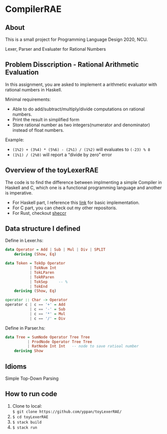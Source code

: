 # CompilerRAE

## About 

This is a small project for Programming Language Design 2020, NCU.  
  
Lexer, Parser and Evaluater for Rational Numbers

## Problem Disscription - Rational Arithmetic Evaluation

In this assignment, you are asked to implement a arithmetic evaluator with rational numbers in Haskell.

Minimal requirements:

- Able to do add/subtract/multiply/divide computations on rational numbers.
- Print the result in simplified form
- Store rational number as two integers(numerator and denominator) instead of float numbers.

Example:  

- `(1%2) + (3%4) * (5%6) - (2%1) / (1%2)` will evaluates to `(-23) % 8`
- `(1%1) / (2%0)` will report a “divide by zero” error

## Overview of the toyLexerRAE

The code is to find the difference between implmenting a simple Compiler in Haskell and C, which one is a functional programming language and another is imperative.

- For Haskell part, I reference this [link](https://www.schoolofhaskell.com/school/starting-with-haskell/basics-of-haskell) for basic implementation. 
- For C part, you can check out my other repositoris. 
- For Rust, checkout [sheccr](https://github.com/yppan/sheccr)

## Data structure I defined 

Define in Lexer.hs:
``` Haskell 
data Operator = Add | Sub | Mul | Div | SPLIT
    deriving (Show, Eq)

data Token = TokOp Operator
           | TokNum Int
           | TokLParen 
           | TokRParen
           | TokSep     -- %
           | TokEnd
    deriving (Show, Eq)

operator :: Char -> Operator
operator c | c == '+' = Add
           | c == '-' = Sub
           | c == '*' = Mul
           | c == '/' = Div
```

Define in Parser.hs:
```Haskell
data Tree = SumNode Operator Tree Tree
          | ProdNode Operator Tree Tree
          | RatNode Int Int   -- node to save ratioal number
    deriving Show
```
## Idioms 

Simple Top-Down Parsing

## How to run code 

1. Clone to local:        
   `$ git clone https://github.com/yppan/toyLexerRAE/`    
2. `$ cd toyLexerRAE`
3. `$ stack build`
4. `$ stack run`
